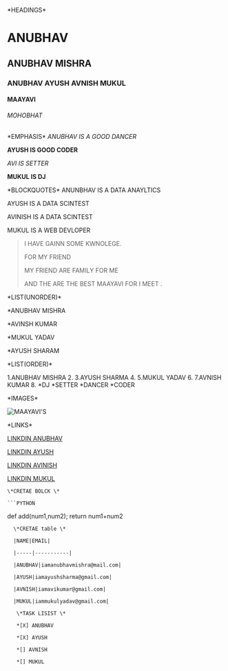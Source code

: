 \*HEADINGS\*

# ANUBHAV 

## ANUBHAV MISHRA 

### ANUBHAV AYUSH AVNISH MUKUL

#### MAAYAVI

###### MOHOBHAT

\*EMPHASIS\*
*ANUBHAV IS A GOOD DANCER*

**AYUSH IS GOOD CODER**

_AVI IS SETTER_

__MUKUL IS DJ__

\*BLOCKQUOTES\*
ANUNBHAV IS A DATA ANAYLTICS

AYUSH IS A  DATA  SCINTEST

AVINISH IS A DATA SCINTEST

MUKUL IS A WEB DEVLOPER

> I HAVE GAINN SOME KWNOLEGE.
> 
> FOR MY FRIEND 
> 
> MY FRIEND ARE FAMILY FOR ME 
> 
> AND THE ARE THE BEST MAAYAVI FOR I MEET .

\*LIST(UNORDER)\*

*ANUBHAV MISHRA 

*AVINSH KUMAR 

*MUKUL YADAV

*AYUSH SHARAM

\*LIST(ORDER)\*

1.ANUBHAV MISHRA
2.
3.AYUSH SHARMA 
4.
5.MUKUL YADAV 
6.
7.AVNISH KUMAR
8.
   *DJ 
   *SETTER
   *DANCER
   *CODER
   
 \*IMAGES\* 
 
 ![MAAYAVI'S](C:\Users\VINOD\Downloads/200/200/)
 
  \*LINKS\*
  
  [LINKDIN ANUBHAV](linkedin.com/in/anubhav-mishra-370b171bb )
  
  [LINKDIN AYUSH](linkedin.com/in/ayush-sharma-9a23911bb)
  
  [LINKDIN AVINISH](linkedin.com/in/avnish-kumar-a60a79191)
  
  [LINKDIN MUKUL](linkedin.com/in/mukul-yadav-939bb5176)
  
    \*CRETAE BOLCK \*
    
    ```PYTHON
    
   def add(num1,num2);
   return num1+num2
   
   ```
     \*CRETAE table \* 
     
     |NAME|EMAIL|
     
     |-----|-----------|
     
     |ANUBHAV|iamanubhavmishra@mail.com|
     
     |AYUSH|iamayushsharma@gmail.com|
     
     |AVNISH|iamavikumar@gmail.com|
     
     |MUKUL|iammukulyadav@gmail.com|
     
      \*TASK LISIST \* 
      
      *[X] ANUBHAV 
      
      *[X] AYUSH 
      
      *[] AVNISH 
      
      *[] MUKUL
